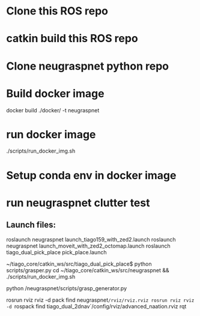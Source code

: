 # Clone this ROS repo

# catkin build this ROS repo

# Clone neugraspnet python repo

# Build docker image
docker build ./docker/ -t neugraspnet

# run docker image
./scripts/run_docker_img.sh

# Setup conda env in docker image

# run neugraspnet clutter test

## Launch files:

roslaunch neugraspnet launch_tiago159_with_zed2.launch
roslaunch neugraspnet launch_moveit_with_zed2_octomap.launch
roslaunch tiago_dual_pick_place pick_place.launch

~/tiago_core/catkin_ws/src/tiago_dual_pick_place$ python scripts/grasper.py
cd ~/tiago_core/catkin_ws/src/neugraspnet && ./scripts/run_docker_img.sh
<!-- From inside container -->
python /neugraspnet/scripts/grasp_generator.py
<!-- debug: -->
rosrun rviz rviz -d pack find neugraspnet`/rviz/rviz.rviz
rosrun rviz rviz -d `rospack find tiago_dual_2dnav`/config/rviz/advanced_naation.rviz
rqt
